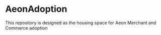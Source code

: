 # AeonAdoption
This repository is designed as the housing space for Aeon Merchant and Commerce adoption
